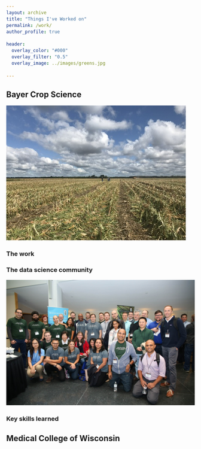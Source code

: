 ```yaml
---
layout: archive
title: "Things I've Worked on"
permalink: /work/
author_profile: true

header:
  overlay_color: "#000"
  overlay_filter: "0.5"
  overlay_image: ../images/greens.jpg

---
```


## Bayer Crop Science

![image](../images/corn_field.jpg)

### The work

### The data science community

![image](../images/stampedecon.jpg)

### Key skills learned


## Medical College of Wisconsin
